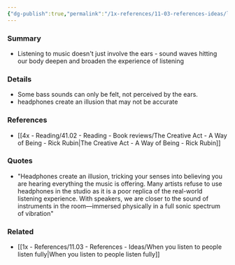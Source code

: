 ```yaml
---
{"dg-publish":true,"permalink":"/1x-references/11-03-references-ideas/listen-to-music-with-your-entire-body/","title":"Listen to music with your entire body","dgShowBacklinks":false}
---
```



### Summary
- Listening to music doesn't just involve the ears - sound waves hitting our body deepen and broaden the experience of listening

### Details
- Some bass sounds can only be felt, not perceived by the ears.
- headphones create an illusion that may not be accurate

### References
- [[4x - Reading/41.02 - Reading - Book reviews/The Creative Act - A Way of Being - Rick Rubin\|The Creative Act - A Way of Being - Rick Rubin]]

### Quotes
- "Headphones create an illusion, tricking your senses into believing you are hearing everything the music is offering. Many artists refuse to use headphones in the studio as it is a poor replica of the real-world listening experience. With speakers, we are closer to the sound of instruments in the room—immersed physically in a full sonic spectrum of vibration"

### Related
- [[1x - References/11.03 - References - Ideas/When you listen to people listen fully\|When you listen to people listen fully]]